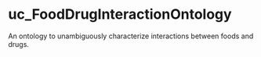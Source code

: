 # uc_FoodDrugInteractionOntology
An ontology to unambiguously characterize interactions between foods and drugs.
